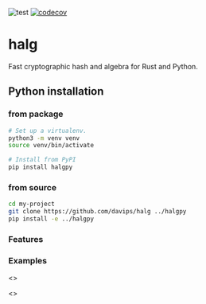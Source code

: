 ![test](https://github.com/davips/halg/workflows/test/badge.svg)
[![codecov](https://codecov.io/gh/davips/halg/branch/main/graph/badge.svg)](https://codecov.io/gh/davips/halg)

# halg
Fast cryptographic hash and algebra for Rust and Python.

## Python installation
### from package
```bash
# Set up a virtualenv. 
python3 -m venv venv
source venv/bin/activate

# Install from PyPI
pip install halgpy
```

### from source
```bash
cd my-project
git clone https://github.com/davips/halg ../halgpy
pip install -e ../halgpy
```


### Features
 

### Examples

<<ap>>

<<gp>>
